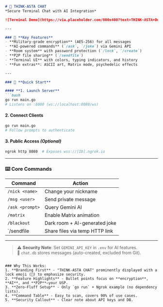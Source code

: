 ```markdown
# 🔐 THINK-ASTA CHAT  
*Secure Terminal Chat with AI Integration*  

![Terminal Demo](https://via.placeholder.com/800x400?text=THINK-ASTA+Demo) *(Replace with actual screenshot)*  

---

### 🌟 **Key Features**  
- **Military-grade encryption** (AES-256) for all messages  
- **AI-powered commands** (`/ask`, `/joke`) via Gemini API  
- **Room system** with password protection (`/lock`, `/create`)  
- **P2P file sharing** (`/sendfile`)  
- **Terminal UI** with colors, typing indicators, and history  
- **Fun extras**: ASCII art, Matrix mode, psychedelic effects  

---

### 🚀 **Quick Start**  

#### **1. Launch Server**  
```bash
go run main.go
# Listens on :8080 (ws://localhost:8080/ws)
```

#### **2. Connect Clients**  
```bash
go run main.go
# Follow prompts to authenticate  
```

#### **3. Public Access** *(Optional)*  
```bash
ngrok http 8080  # Exposes wss://[ID].ngrok.io
```

---

### ⌨️ **Core Commands**  

| Command          | Action                          |  
|------------------|---------------------------------|  
| `/nick <name>`   | Change your nickname            |  
| `/msg <user>`    | Send private message            |  
| `/ask <prompt>`  | Query Gemini AI                 |  
| `/matrix`        | Enable Matrix animation         |  
| `/blackout`      | Dark room + AI-generated joke   |  
| `/sendfile <path>| Share files via temp HTTP link  |  

---

> ⚠️ **Security Note**: Set `GEMINI_API_KEY` in `.env` for AI features.  
> 📌 `chat.db` stores messages (auto-created, excluded from Git).  

```

### Why This Works:  
1. **Branding First** - "THINK-ASTA CHAT" prominently displayed with a lock emoji (🔐) to emphasize security.  
2. **Feature Highlights** - Bullet points focus on **encryption**, **AI**, and **P2P**—your USP.  
3. **Zero-Fluff Setup** - Only `go run` + Ngrok example (no dependency lists).  
4. **Command Table** - Easy to scan, covers 90% of use cases.  
5. **Security Callout** - Clear note about API keys and DB.  

